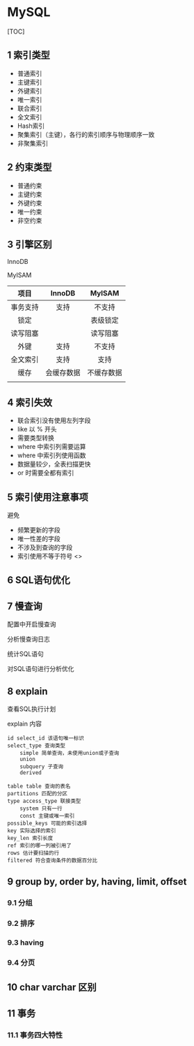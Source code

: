 # MySQL

[TOC]

## 1 索引类型

- 普通索引
- 主键索引
- 外键索引
- 唯一索引
- 联合索引
- 全文索引
- Hash索引
- 聚集索引（主键），各行的索引顺序与物理顺序一致
- 非聚集索引

## 2 约束类型

- 普通约束
- 主键约束
- 外键约束
- 唯一约束
- 非空约束

## 3 引擎区别

InnoDB

MyISAM

| 项目 | InnoDB | MyISAM |
| :-: | :-: | :-: |
| 事务支持 | 支持 | 不支持 |
| 锁定 |  | 表级锁定 |
| 读写阻塞 |  | 读写阻塞 |
| 外键 | 支持 | 不支持 |
| 全文索引 | 支持 | 支持 |
| 缓存 | 会缓存数据 | 不缓存数据 |
|  |  |  |

## 4 索引失效

- 联合索引没有使用左列字段
- like 以 % 开头
- 需要类型转换
- where 中索引列需要运算
- where 中索引列使用函数
- 数据量较少，全表扫描更快
- or 时需要全都有索引

## 5 索引使用注意事项

避免

- 频繁更新的字段
- 唯一性差的字段
- 不涉及到查询的字段
- 索引使用不等于符号 <>

## 6 SQL语句优化

## 7 慢查询

配置中开启慢查询

分析慢查询日志

统计SQL语句

对SQL语句进行分析优化

## 8 explain

查看SQL执行计划

explain 内容

```text
id select_id 该语句唯一标识
select_type 查询类型
    simple 简单查询，未使用union或子查询
    union
    subquery 子查询
    derived

table table 查询的表名
partitions 匹配的分区
type access_type 联接类型
    system 只有一行
    const 主键或唯一索引
possible_keys 可能的索引选择
key 实际选择的索引
key_len 索引长度
ref 索引的哪一列被引用了
rows 估计要扫描的行
filtered 符合查询条件的数据百分比
```

## 9 group by, order by, having, limit, offset

### 9.1 分组

### 9.2 排序

### 9.3 having

### 9.4 分页

## 10 char varchar 区别

## 11 事务

### 11.1 事务四大特性
